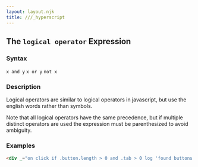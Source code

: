 ```yaml
---
layout: layout.njk
title: ///_hyperscript
---
```


## The `logical operator` Expression

### Syntax

`x and y`
`x or y`
`not x`

### Description

Logical operators are similar to logical operators in javascript, but use the english words rather than symbols.

Note that all logical operators have the same precedence, but if multiple distinct operators are used the
expression must be parenthesized to avoid ambiguity.

### Examples

```html
<div _="on click if .button.length > 0 and .tab > 0 log 'found buttons and tabs!" ">Find buttons & tabs</div>
```